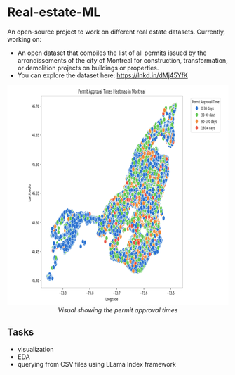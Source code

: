 # Real-estate-ML

An open-source project to work on different real estate datasets. Currently, working on:

- An open dataset that compiles the list of all permits issued by the arrondissements of the city of Montreal for construction, transformation, or demolition projects on buildings or properties.
- You can explore the dataset here: https://lnkd.in/dMj45YfK

<p align="center">
  <img src=map-1.png width="700px" height="500px" >
  <br>
  <em> Visual showing the permit approval times</em>
</p>

## Tasks

- visualization
- EDA
- querying from CSV files using LLama Index framework
